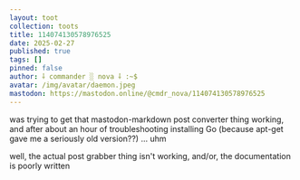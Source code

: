 ```yaml
---
layout: toot
collection: toots
title: 114074130578976525
date: 2025-02-27
published: true
tags: []
pinned: false
author: ⸸ commander ░ nova ⸸ :~$
avatar: /img/avatar/daemon.jpeg
mastodon: https://mastodon.online/@cmdr_nova/114074130578976525
---
```


was trying to get that mastodon-markdown post converter thing working, and after about an hour of troubleshooting installing Go (because apt-get gave me a seriously old version??) ... uhm

well, the actual post grabber thing isn't working, and/or, the documentation is poorly written
